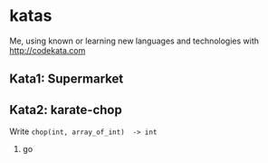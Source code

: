 # katas
Me, using known or learning new languages and technologies with http://codekata.com

## Kata1: Supermarket

## Kata2: karate-chop

Write `chop(int, array_of_int)  -> int`

1. go